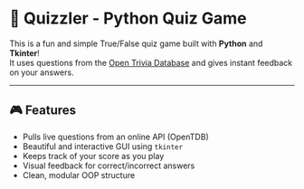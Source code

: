 # 🧠 Quizzler - Python Quiz Game

This is a fun and simple True/False quiz game built with **Python** and **Tkinter**!  
It uses questions from the [Open Trivia Database](https://opentdb.com/) and gives instant feedback on your answers.

---

## 🎮 Features

- Pulls live questions from an online API (OpenTDB)
- Beautiful and interactive GUI using `tkinter`
- Keeps track of your score as you play
- Visual feedback for correct/incorrect answers
- Clean, modular OOP structure
